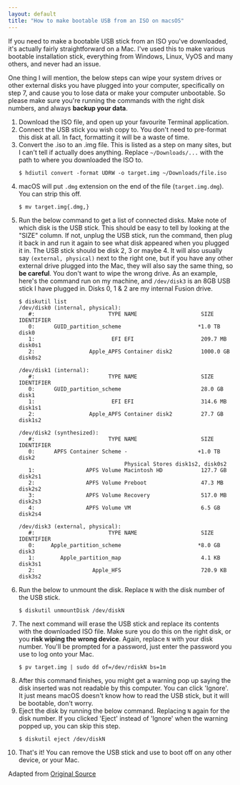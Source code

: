 ```yaml
---
layout: default
title: "How to make bootable USB from an ISO on macsOS"
---
```


If you need to make a bootable USB stick from an ISO you've downloaded, it's
actually fairly straightforward on a Mac.  I've used this to make various
bootable installation stick, everything from Windows, Linux, VyOS and many
others, and never had an issue.

One thing I will mention, the below steps can wipe your system drives or other
external disks you have plugged into your computer, specifically on step 7, and
cause you to lose data or make your computer unbootable. So please make sure
you're running the commands with the right disk numbers, and always **backup
your data**.

1. Download the ISO file, and open up your favourite Terminal application.
1. Connect the USB stick you wish copy to. You don't need to pre-format this
disk at all.  In fact, formatting it will be a waste of time.
1. Convert the .iso to an .img file.  This is listed as a step on many sites,
but I can't tell if actually does anything.  Replace `~/Downloads/...` with the
path to where you downloaded the ISO to.
    ```
    $ hdiutil convert -format UDRW -o target.img ~/Downloads/file.iso
    ```
1. macOS will put `.dmg` extension on the end of the file (`target.img.dmg`).
You can strip this off.
    ```
    $ mv target.img{.dmg,}
    ```
1. Run the below command to get a list of connected disks.  Make note of which
disk is the USB stick.  This should be easy to tell by looking at the "SIZE"
column.  If not, unplug the USB stick, run the command, then plug it back in
and run it again to see what disk appeared when you plugged it in.  The USB
stick should be disk 2, 3 or maybe 4.  It will also usually say `(external,
physical)` next to the right one, but if you have any other external drive
plugged into the Mac, they will also say the same thing, so **be careful**.
You don't want to wipe the wrong drive.  As an example, here's the command run
on my machine, and `/dev/disk3` is an 8GB USB stick I have plugged in.  Disks
0, 1 & 2 are my internal Fusion drive.
    ```
    $ diskutil list
    /dev/disk0 (internal, physical):
       #:                       TYPE NAME                    SIZE       IDENTIFIER
       0:      GUID_partition_scheme                        *1.0 TB     disk0
       1:                        EFI EFI                     209.7 MB   disk0s1
       2:                 Apple_APFS Container disk2         1000.0 GB  disk0s2

    /dev/disk1 (internal):
       #:                       TYPE NAME                    SIZE       IDENTIFIER
       0:      GUID_partition_scheme                         28.0 GB    disk1
       1:                        EFI EFI                     314.6 MB   disk1s1
       2:                 Apple_APFS Container disk2         27.7 GB    disk1s2

    /dev/disk2 (synthesized):
       #:                       TYPE NAME                    SIZE       IDENTIFIER
       0:      APFS Container Scheme -                      +1.0 TB     disk2
                                     Physical Stores disk1s2, disk0s2
       1:                APFS Volume Macintosh HD            127.7 GB   disk2s1
       2:                APFS Volume Preboot                 47.3 MB    disk2s2
       3:                APFS Volume Recovery                517.0 MB   disk2s3
       4:                APFS Volume VM                      6.5 GB     disk2s4

    /dev/disk3 (external, physical):
       #:                       TYPE NAME                    SIZE       IDENTIFIER
       0:     Apple_partition_scheme                        *8.0 GB     disk3
       1:        Apple_partition_map                         4.1 KB     disk3s1
       2:                  Apple_HFS                         720.9 KB   disk3s2
    ```
1. Run the below to unmount the disk.  Replace `N` with the disk number of the
USB stick.
    ```
    $ diskutil unmountDisk /dev/diskN
    ```
1. The next command will erase the USB stick and replace its contents with the
downloaded ISO file.  Make sure you do this on the right disk, or you **risk
wiping the wrong device**.  Again, replace `N` with your disk number.  You'll be
prompted for a password, just enter the password you use to log onto your Mac.
    ```
    $ pv target.img | sudo dd of=/dev/rdiskN bs=1m
    ```
1. After this command finishes, you might get a warning pop up saying the disk
inserted was not readable by this computer.  You can click 'Ignore'.  It just
means macOS doesn't know how to read the USB stick, but it will be bootable,
don't worry.
1. Eject the disk by running the below command.  Replacing `N` again for the
disk number.  If you clicked 'Eject' instead of 'Ignore' when the warning popped
up, you can skip this step.
    ```
    $ diskutil eject /dev/diskN
    ```
1. That's it!  You can remove the USB stick and use to boot off on any other
device, or your Mac.

Adapted from [Original Source](https://help.ubuntu.com/community/How%20to%20install%20Ubuntu%20on%20MacBook%20using%20USB%20Stick)
